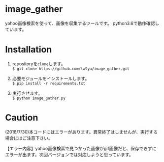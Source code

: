 # image_gather

yahoo画像検索を使って、画像を収集するツールです。
python3.6で動作確認しています。

# Installation

1. repositoryを`clone`します。  
```$ git clone https://github.com/ta9ya/image_gather.git```

1. 必要モジュールをインストールします。  
```$ pip install -r requirements.txt```

1. 実行させます。  
```$ python image_gather.py```

# Caution
(2018/7/30)本コードにはエラーがあります。異常終了はしませんが、実行する場合にはご注意下さい。  

【エラー内容】yahoo画像検索で見つかった画像がgif画像だと、保存できずにエラーが出ます。次回バージョンでは対応しようと思っています。
